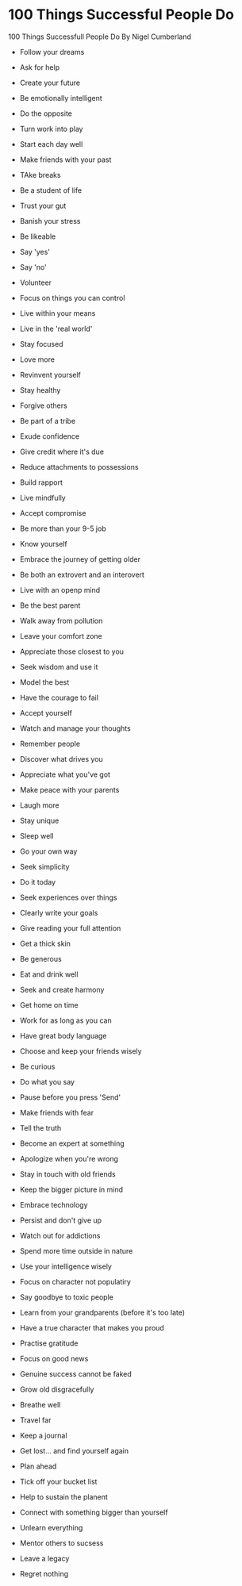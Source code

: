 # 100 Things Successful People Do

100 Things Successfull People Do By Nigel Cumberland

* Follow your dreams

* Ask for help

* Create your future

* Be emotionally intelligent

* Do the opposite

* Turn work into play

* Start each day well

* Make friends with your past

* TAke breaks

* Be a student of life

* Trust your gut

* Banish your stress

* Be likeable

* Say 'yes'

* Say 'no'

* Volunteer

* Focus on things you can control

* Live within your means

* Live in the 'real world'

* Stay focused

* Love more

* Revinvent yourself

* Stay healthy

* Forgive others

* Be part of a tribe

* Exude confidence

* Give credit where it's due

* Reduce attachments to possessions

* Build rapport

* Live mindfully

* Accept compromise

* Be more than your 9-5 job

* Know yourself

* Embrace the journey of getting older

* Be both an extrovert and an interovert

* Live with an openp mind

* Be the best parent

* Walk away from pollution

* Leave your comfort zone

* Appreciate those closest to you

* Seek wisdom and use it

* Model the best

* Have the courage to fail

* Accept yourself

* Watch and manage your thoughts

* Remember people

* Discover what drives you

* Appreciate what you've got

* Make peace with your parents

* Laugh more

* Stay unique

* Sleep well

* Go your own way

* Seek simplicity

* Do it today

* Seek experiences over things

* Clearly write your goals

* Give reading your full attention

* Get a thick skin

* Be generous

* Eat and drink well

* Seek and create harmony

* Get home on time

* Work for as long as you can

* Have great body language

* Choose and keep your friends wisely

* Be curious

* Do what you say

* Pause before you press 'Send'

* Make friends with fear

* Tell the truth

* Become an expert at something

* Apologize when you're wrong

* Stay in touch with old friends

* Keep the bigger picture in mind

* Embrace technology

* Persist and don't give up

* Watch out for addictions

* Spend more time outside in nature

* Use your intelligence wisely

* Focus on character not populatiry

* Say goodbye to toxic people

* Learn from your grandparents (before it's too late)

* Have a true character that makes you proud

* Practise gratitude

* Focus on good news

* Genuine success cannot be faked

* Grow old disgracefully

* Breathe well

* Travel far

* Keep a journal

* Get lost... and find yourself again

* Plan ahead

* Tick off your bucket list

* Help to sustain the planent

* Connect with something bigger than yourself

* Unlearn everything

* Mentor others to sucsess

* Leave a legacy

* Regret nothing

